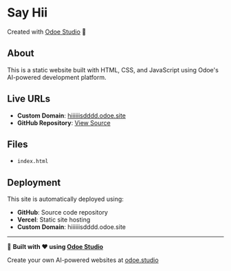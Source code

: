# Say Hii

Created with [Odoe Studio](https://odoe.studio) 🚀

## About
This is a static website built with HTML, CSS, and JavaScript using Odoe's AI-powered development platform.

## Live URLs
- **Custom Domain**: [hiiiiiisdddd.odoe.site](https://hiiiiiisdddd.odoe.site)
- **GitHub Repository**: [View Source](https://github.com/odoedev/odoe-hiiiiiisdddd)

## Files
- `index.html`

## Deployment
This site is automatically deployed using:
- **GitHub**: Source code repository
- **Vercel**: Static site hosting
- **Custom Domain**: hiiiiiisdddd.odoe.site

---

🌟 **Built with ❤️ using [Odoe Studio](https://odoe.studio)**

Create your own AI-powered websites at [odoe.studio](https://odoe.studio)
